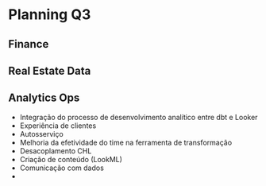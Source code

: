 # Planning Q3
## Finance

## Real Estate Data

## Analytics Ops
- Integração do processo de desenvolvimento analítico entre dbt e Looker
- Experiência de clientes
- Autosserviço
- Melhoria da efetividade do time na ferramenta de transformação
- Desacoplamento CHL
- Criação de conteúdo (LookML)
- Comunicação com dados
- 